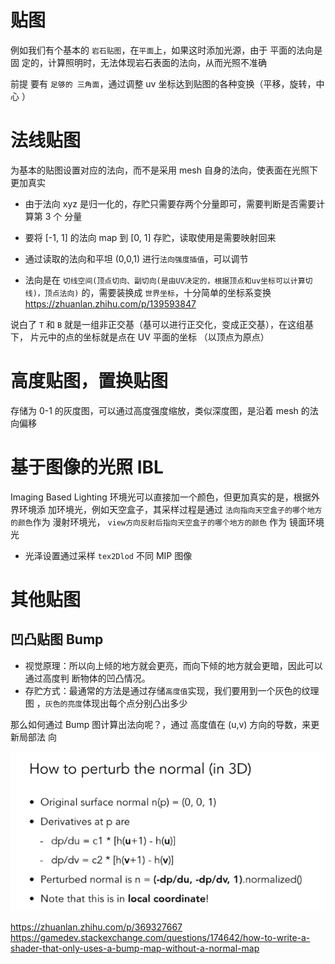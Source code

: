 # 贴图

例如我们有个基本的 `岩石贴图`，在`平面`上，如果这时添加光源，由于 平面的法向是固
定的，计算照明时，无法体现岩石表面的法向，从而光照不准确

前提 要有 `足够的 三角面`，通过调整 uv 坐标达到贴图的各种变换（平移，旋转，中心
）

# 法线贴图

为基本的贴图设置对应的法向，而不是采用 mesh 自身的法向，使表面在光照下更加真实

- 由于法向 xyz 是归一化的，存贮只需要存两个分量即可，需要判断是否需要计算第 3 个
  分量

- 要将 [-1, 1] 的法向 map 到 [0, 1] 存贮，读取使用是需要映射回来

- 通过读取的法向和平坦 (0,0,1) 进行`法向强度插值`，可以调节

- 法向是在
  `切线空间(顶点切向、副切向(是由UV决定的，根据顶点和uv坐标可以计算切线)，顶点法向)`
  的，需要装换成 `世界坐标`，十分简单的坐标系变换
  https://zhuanlan.zhihu.com/p/139593847

说白了 `T` 和 `B` 就是一组非正交基（基可以进行正交化，变成正交基），在这组基下，
片元中的点的坐标就是点在 UV 平面的坐标 （以顶点为原点）

# 高度贴图，置换贴图

存储为 0-1 的灰度图，可以通过高度强度缩放，类似深度图，是沿着 mesh 的法向偏移

# 基于图像的光照 IBL

Imaging Based Lighting 环境光可以直接加一个颜色，但更加真实的是，根据外界环境添
加环境光，例如天空盒子，其采样过程是通过 `法向指向天空盒子的哪个地方的颜色`作为
漫射环境光， `view方向反射后指向天空盒子的哪个地方的颜色` 作为 镜面环境光

- 光泽设置通过采样 `tex2Dlod` 不同 MIP 图像

# 其他贴图

## 凹凸贴图 Bump

- 视觉原理：所以向上倾的地方就会更亮，而向下倾的地方就会更暗，因此可以通过高度判
  断物体的凹凸情况。
- 存贮方式：最通常的方法是通过存储`高度值`实现，我们要用到一个灰色的纹理图
  ，`灰色的亮度`体现出每个点分别凸出多少

那么如何通过 Bump 图计算出法向呢？，通过 高度值在 (u,v) 方向的导数，来更新局部法
向

<img src="./imgs/bump.png"/>

https://zhuanlan.zhihu.com/p/369327667
https://gamedev.stackexchange.com/questions/174642/how-to-write-a-shader-that-only-uses-a-bump-map-without-a-normal-map
